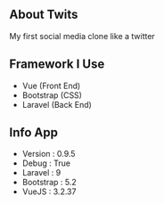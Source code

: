 ## About Twits

My first social media clone like a twitter

## Framework I Use

-   Vue (Front End)
-   Bootstrap (CSS)
-   Laravel (Back End)

## Info App

-   Version : 0.9.5
-   Debug : True
-   Laravel : 9
-   Bootstrap : 5.2
-   VueJS : 3.2.37
